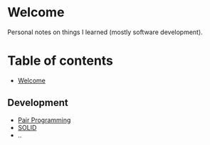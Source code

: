 #  Welcome

Personal notes on things I learned (mostly software development).

# Table of contents

* [Welcome](README.md)

## Development

* [Pair Programming](development/pair-programming.md)
* [SOLID](development/solid.md)
* ..
